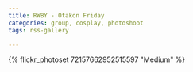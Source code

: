 ```yaml
---
title: RWBY - Otakon Friday
categories: group, cosplay, photoshoot
tags: rss-gallery

---
```


{% flickr_photoset 72157662952515597 "Medium" %}